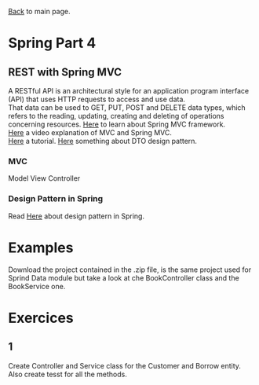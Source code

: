 [Back](../README.md) to main page.

# Spring Part 4

## REST with Spring MVC

A RESTful API is an architectural style for an application program interface (API) that uses HTTP requests to access and use data. <br/>
That data can be used to GET, PUT, POST and DELETE data types, which refers to the reading, updating, creating and deleting of operations concerning resources. 
[Here](https://docs.spring.io/spring-framework/docs/3.2.x/spring-framework-reference/html/mvc.html) to learn about Spring MVC framework. <br/>
[Here](https://www.youtube.com/watch?v=Ku3gsv7_bCc) a video explanation of MVC and Spring MVC. <br/>
[Here](https://spring.io/guides/gs/rest-service/) a tutorial.
[Here](https://www.baeldung.com/java-dto-pattern) something about DTO design pattern.

### MVC
Model View Controller

### Design Pattern in Spring
Read [Here](https://www.baeldung.com/spring-framework-design-patterns) about design pattern in Spring. 

# Examples

Download the project contained in the .zip file, is the same project used for Sprind Data module but take a look at che BookController class and the BookService one.

# Exercices

## 1
Create Controller and Service class for the Customer and Borrow entity.
Also create tesst for all the methods. 

